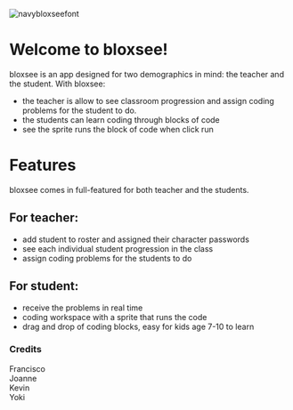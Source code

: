 ![navybloxseefont](https://user-images.githubusercontent.com/32021081/39158800-0cb991d8-4730-11e8-8997-417c5bb734cd.png)

# Welcome to bloxsee!
bloxsee is an app designed for two demographics in mind: the teacher and the student. With bloxsee:
  * the teacher is allow to see classroom progression and assign coding problems for the student to do.
  * the students can learn coding through blocks of code
  * see the sprite runs the block of code when click run
  
# Features
bloxsee comes in full-featured for both teacher and the students.
## For teacher:
* add student to roster and assigned their character passwords
* see each individual student progression in the class
* assign coding problems for the students to do
## For student:
* receive the problems in real time
* coding workspace with a sprite that runs the code
* drag and drop of coding blocks, easy for kids age 7-10 to learn

### Credits
Francisco  
Joanne  
Kevin  
Yoki  
